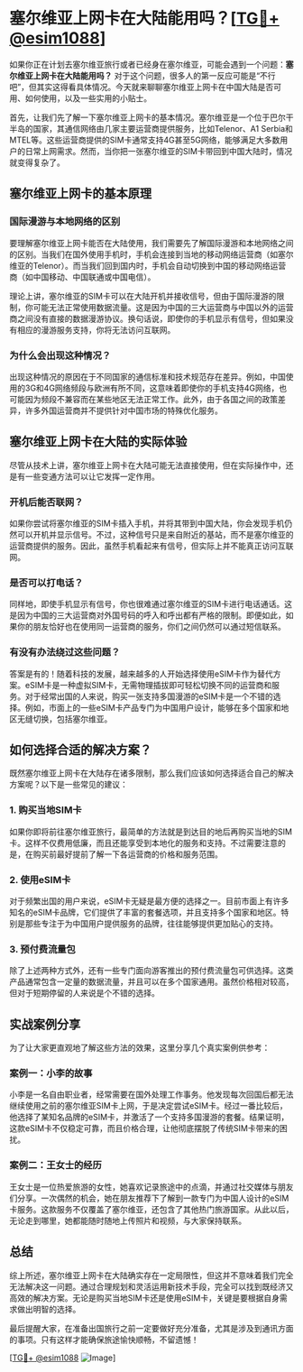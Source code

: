 # 塞尔维亚上网卡在大陆能用吗？[[TG💪+ @esim1088](https://t.me/s/esim1088)]

如果你正在计划去塞尔维亚旅行或者已经身在塞尔维亚，可能会遇到一个问题：**塞尔维亚上网卡在大陆能用吗？** 对于这个问题，很多人的第一反应可能是“不行吧”，但其实这得看具体情况。今天就来聊聊塞尔维亚上网卡在中国大陆是否可用、如何使用，以及一些实用的小贴士。

首先，让我们先了解一下塞尔维亚上网卡的基本情况。塞尔维亚是一个位于巴尔干半岛的国家，其通信网络由几家主要运营商提供服务，比如Telenor、A1 Serbia和MTEL等。这些运营商提供的SIM卡通常支持4G甚至5G网络，能够满足大多数用户的日常上网需求。然而，当你把一张塞尔维亚的SIM卡带回到中国大陆时，情况就变得复杂了。

## 塞尔维亚上网卡的基本原理

### 国际漫游与本地网络的区别

要理解塞尔维亚上网卡能否在大陆使用，我们需要先了解国际漫游和本地网络之间的区别。当我们在国外使用手机时，手机会连接到当地的移动网络运营商（如塞尔维亚的Telenor）。而当我们回到国内时，手机会自动切换到中国的移动网络运营商（如中国移动、中国联通或中国电信）。

理论上讲，塞尔维亚的SIM卡可以在大陆开机并接收信号，但由于国际漫游的限制，你可能无法正常使用数据流量。这是因为中国的三大运营商与中国以外的运营商之间没有直接的数据漫游协议。换句话说，即使你的手机显示有信号，但如果没有相应的漫游服务支持，你将无法访问互联网。

### 为什么会出现这种情况？

出现这种情况的原因在于不同国家的通信标准和技术规范存在差异。例如，中国使用的3G和4G网络频段与欧洲有所不同，这意味着即使你的手机支持4G网络，也可能因为频段不兼容而在某些地区无法正常工作。此外，由于各国之间的政策差异，许多外国运营商并不提供针对中国市场的特殊优化服务。

## 塞尔维亚上网卡在大陆的实际体验

尽管从技术上讲，塞尔维亚上网卡在大陆可能无法直接使用，但在实际操作中，还是有一些变通方法可以让它发挥一定作用。

### 开机后能否联网？

如果你尝试将塞尔维亚的SIM卡插入手机，并将其带到中国大陆，你会发现手机仍然可以开机并显示信号。不过，这种信号只是来自附近的基站，而不是塞尔维亚的运营商提供的服务。因此，虽然手机看起来有信号，但实际上并不能真正访问互联网。

### 是否可以打电话？

同样地，即使手机显示有信号，你也很难通过塞尔维亚的SIM卡进行电话通话。这是因为中国的三大运营商对外国号码的呼入和呼出都有严格的限制。即便如此，如果你的朋友恰好也在使用同一运营商的服务，你们之间仍然可以通过短信联系。

### 有没有办法绕过这些问题？

答案是有的！随着科技的发展，越来越多的人开始选择使用eSIM卡作为替代方案。eSIM卡是一种虚拟SIM卡，无需物理插拔即可轻松切换不同的运营商和服务。对于经常出国的人来说，购买一张支持多国漫游的eSIM卡是一个不错的选择。例如，市面上的一些eSIM卡产品专门为中国用户设计，能够在多个国家和地区无缝切换，包括塞尔维亚。

## 如何选择合适的解决方案？

既然塞尔维亚上网卡在大陆存在诸多限制，那么我们应该如何选择适合自己的解决方案呢？以下是一些常见的建议：

### 1. 购买当地SIM卡

如果你即将前往塞尔维亚旅行，最简单的方法就是到达目的地后再购买当地的SIM卡。这样不仅费用低廉，而且还能享受到本地化的服务和支持。不过需要注意的是，在购买前最好提前了解一下各运营商的价格和服务范围。

### 2. 使用eSIM卡

对于频繁出国的用户来说，eSIM卡无疑是最方便的选择之一。目前市面上有许多知名的eSIM卡品牌，它们提供了丰富的套餐选项，并且支持多个国家和地区。特别是那些专注于为中国用户提供服务的品牌，往往能够提供更加贴心的支持。

### 3. 预付费流量包

除了上述两种方式外，还有一些专门面向游客推出的预付费流量包可供选择。这类产品通常包含一定量的数据流量，并且可以在多个国家通用。虽然价格相对较高，但对于短期停留的人来说是个不错的选择。

## 实战案例分享

为了让大家更直观地了解这些方法的效果，这里分享几个真实案例供参考：

### 案例一：小李的故事

小李是一名自由职业者，经常需要在国外处理工作事务。他发现每次回国后都无法继续使用之前的塞尔维亚SIM卡上网，于是决定尝试eSIM卡。经过一番比较后，他选择了某知名品牌的eSIM卡，并激活了一个支持多国漫游的套餐。结果证明，这款eSIM卡不仅稳定可靠，而且价格合理，让他彻底摆脱了传统SIM卡带来的困扰。

### 案例二：王女士的经历

王女士是一位热爱旅游的女性，她喜欢记录旅途中的点滴，并通过社交媒体与朋友们分享。一次偶然的机会，她在朋友推荐下了解到一款专门为中国人设计的eSIM卡服务。这款服务不仅覆盖了塞尔维亚，还包含了其他热门旅游国家。从此以后，无论走到哪里，她都能随时随地上传照片和视频，与大家保持联系。

## 总结

综上所述，塞尔维亚上网卡在大陆确实存在一定局限性，但这并不意味着我们完全无法解决这一问题。通过合理规划和灵活运用新技术手段，完全可以找到既经济又高效的解决方案。无论是购买当地SIM卡还是使用eSIM卡，关键是要根据自身需求做出明智的选择。

最后提醒大家，在准备出国旅行之前一定要做好充分准备，尤其是涉及到通讯方面的事项。只有这样才能确保旅途愉快顺畅，不留遗憾！

[[TG💪+ @esim1088](https://t.me/s/esim1088) ![Image](https://i.postimg.cc/4NQfJmqS/Snipaste-2025-05-13-00-14-12.png)]